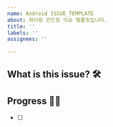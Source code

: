 ```yaml
---
name: Android ISSUE_TEMPLATE
about: 하이링 안드링 이슈 템플릿입니다.
title: ''
labels: ''
assignees: ''

---
```


## What is this issue? 🛠

## Progress 🏃‍♀️
- [ ]